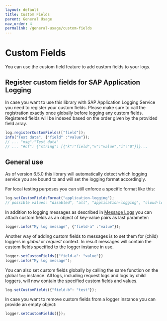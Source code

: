 ```yaml
---
layout: default
title: Custom Fields
parent: General Usage
nav_order: 4
permalink: /general-usage/custom-fields
---
```


# Custom Fields

You can use the custom field feature to add custom fields to your logs.

## Register custom fields for SAP Application Logging

In case you want to use this library with SAP Application Logging Service you need to register your custom fields.
Please make sure to call the registration exactly once globally before logging any custom fields.
Registered fields will be indexed based on the order given by the provided field array.

```js
log.registerCustomFields(["field"]);
info("Test data", {"field" :"value"}); 
// ... "msg":"Test data" 
// ... "#cf": {"string": [{"k":"field","v":"value","i":"0"}]}...
```

## General use

As of version 6.5.0 this library will automatically detect which logging service you are bound to and will set the logging format accordingly.

For local testing purposes you can still enforce a specific format like this:

```js
log.setCustomFieldsFormat("application-logging");
// possible values: "disabled", "all", "application-logging", "cloud-logging", "default"
```

In addition to logging messages as described in [Message Logs](/cf-nodejs-logging-support/general-usage/message-logs) you can attach custom fields as an object of key-value pairs as last parameter:

```js
logger.info("My log message", {"field-a" :"value"}); 
```

Another way of adding custom fields to messages is to set them for (child) loggers in *global* or *request* context.
In result messages will contain the custom fields specified to the logger instance in use.

```js
logger.setCustomFields({"field-a": "value"})
logger.info("My log message"); 
```

You can also set custom fields globally by calling the same function on the global `log` instance.
All logs, including request logs and logs by child loggers, will now contain the specified custom fields and values.

```js
log.setCustomFields({"field-b": "test"});
```

In case you want to remove custom fields from a logger instance you can provide an empty object:

```js
logger.setCustomFields({});
```
